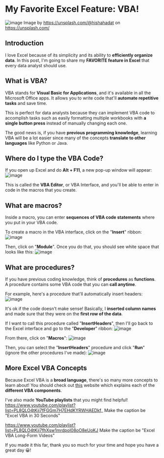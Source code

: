 # My Favorite Excel Feature: VBA! 
![image](https://github.com/dylans0ng/dylans0ng.github.io/assets/112503726/7d1114c2-8d53-4a5b-88e7-1127e9f4a416)
Image by https://unsplash.com/@hishahadat on https://unsplash.com/

## Introduction
I love Excel because of its simplicity and its ability to **efficiently organize data**. In this post, I'm going to share my **FAVORITE feature in Excel** that every data analyst should use.

## What is VBA?
VBA stands for **Visual Basic for Applications**, and it's available in all the Microsoft Office apps. It allows you to write code that'll **automate repetitive tasks** and save time. 

This is perfect for data analysts because they can implement VBA code to accomplish tasks such as easily formatting multiple workbooks with **a single button press** instead of manually changing each one. 

The good news is, if you have **previous programming knowledge**, learning VBA will be a lot easier since many of the concepts **translate to other languages** like Python or Java. 

## Where do I type the VBA Code?
If you open up Excel and do **Alt + F11**, a new pop-up window will appear:
![image](https://github.com/dylans0ng/dylans0ng.github.io/assets/112503726/c9b38757-7a9b-4657-88b1-6fcbb2f7426f)

This is called the **VBA Editor**, or VBA Interface, and you'll be able to enter in code in the macros that you create. 

## What are macros?
Inside a macro, you can enter **sequences of VBA code statements** where you put in your VBA code. 

To create a macro in the VBA interface, click on the "**Insert**" ribbon:
![image](https://github.com/dylans0ng/dylans0ng.github.io/assets/112503726/77f8f577-c2a9-4d2b-b2d5-0d602c2c2179)

Then, click on "**Module**". Once you do that, you should see white space that looks like this:
![image](https://github.com/dylans0ng/dylans0ng.github.io/assets/112503726/efa121ac-e599-4f45-8335-e304190960b7)

## What are procedures?
If you have previous coding knowledge, think of **procedures** as **functions**. A procedure contains some VBA code that you can **call anytime**. 

For example, here's a procedure that'll automatically insert headers:
![image](https://github.com/dylans0ng/dylans0ng.github.io/assets/112503726/f4c7b658-9655-4b70-8177-4a6dbf1af09b)

It's ok if the code doesn't make sense! Basically, I **inserted column names** and made sure that they were on the **first row of the data**.

If I want to call this procedure called "**InsertHeaders**", then I'll go back to the Excel interface and go to the "**Developer**" ribbon:
![image](https://github.com/dylans0ng/dylans0ng.github.io/assets/112503726/a0c9155d-7413-4799-9218-ab0295f90eff)

From there, click on "**Macros**":
![image](https://github.com/dylans0ng/dylans0ng.github.io/assets/112503726/dcaa505a-8258-46f8-ab59-fa665b37b97f)

Then, you can select the "**InsertHeaders**" procedure and click "**Run**" (ignore the other procedures I've made):
![image](https://github.com/dylans0ng/dylans0ng.github.io/assets/112503726/f6f98dd2-2565-4e5a-9a12-a56fa71468e2)

## More Excel VBA Concepts 
Because Excel VBA is a **broad language**, there's so many more concepts to learn about! You should check out [this](https://www.excel-easy.com/vba.html) website which explains each of the **different VBA components**. 

I've also made **YouTube playlists** that you might find helpful!
https://www.youtube.com/playlist?list=PL8QLO4tKii7fFGGm7H7EHdKYRWHAEDkf_
Make the caption be "Excel VBA in 30 Seconds"

https://www.youtube.com/playlist?list=PL8QLO4tKii7fhXsw1mrdpoI08oO8eUoKJ
Make the caption be "Excel VBA Long-Form Videos" 

If you made it this far, thank you so much for your time and hope you have a great day 😀!

